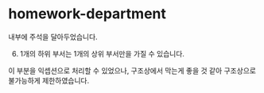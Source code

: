 # homework-department

내부에 주석을 달아두었습니다.

6. 1개의 하위 부서는 1개의 상위 부서만을 가질 수 있습니다.

이 부분을 익셉션으로 처리할 수 있었으나, 구조상에서 막는게 좋을 것 같아 구조상으로 불가능하게 제한하였습니다.
